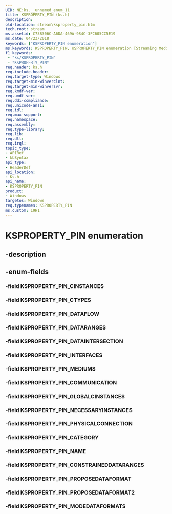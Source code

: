 ```yaml
---
UID: NE:ks.__unnamed_enum_11
title: KSPROPERTY_PIN (ks.h)
description: 
old-location: stream\ksproperty_pin.htm
tech.root: stream
ms.assetid: C73B306C-A6DA-469A-984C-3FC605CC5E19
ms.date: 04/23/2018
keywords: ["KSPROPERTY_PIN enumeration"]
ms.keywords: KSPROPERTY_PIN, KSPROPERTY_PIN enumeration [Streaming Media Devices], KSPROPERTY_PIN_CATEGORY, KSPROPERTY_PIN_CINSTANCES, KSPROPERTY_PIN_COMMUNICATION, KSPROPERTY_PIN_CONSTRAINEDDATARANGES, KSPROPERTY_PIN_CTYPES, KSPROPERTY_PIN_DATAFLOW, KSPROPERTY_PIN_DATAINTERSECTION, KSPROPERTY_PIN_DATARANGES, KSPROPERTY_PIN_GLOBALCINSTANCES, KSPROPERTY_PIN_INTERFACES, KSPROPERTY_PIN_MEDIUMS, KSPROPERTY_PIN_NAME, KSPROPERTY_PIN_NECESSARYINSTANCES, KSPROPERTY_PIN_PHYSICALCONNECTION, KSPROPERTY_PIN_PROPOSEDATAFORMAT, KSPROPERTY_PIN_PROPOSEDATAFORMAT2, ks/KSPROPERTY_PIN, ks/KSPROPERTY_PIN_CATEGORY, ks/KSPROPERTY_PIN_CINSTANCES, ks/KSPROPERTY_PIN_COMMUNICATION, ks/KSPROPERTY_PIN_CONSTRAINEDDATARANGES, ks/KSPROPERTY_PIN_CTYPES, ks/KSPROPERTY_PIN_DATAFLOW, ks/KSPROPERTY_PIN_DATAINTERSECTION, ks/KSPROPERTY_PIN_DATARANGES, ks/KSPROPERTY_PIN_GLOBALCINSTANCES, ks/KSPROPERTY_PIN_INTERFACES, ks/KSPROPERTY_PIN_MEDIUMS, ks/KSPROPERTY_PIN_NAME, ks/KSPROPERTY_PIN_NECESSARYINSTANCES, ks/KSPROPERTY_PIN_PHYSICALCONNECTION, ks/KSPROPERTY_PIN_PROPOSEDATAFORMAT, ks/KSPROPERTY_PIN_PROPOSEDATAFORMAT2, ks/KSPROPERTY_PIN_MODEDATAFORMATS, stream.ksproperty_pin
f1_keywords:
 - "ks/KSPROPERTY_PIN"
 - "KSPROPERTY_PIN"
req.header: ks.h
req.include-header: 
req.target-type: Windows
req.target-min-winverclnt: 
req.target-min-winversvr: 
req.kmdf-ver: 
req.umdf-ver: 
req.ddi-compliance: 
req.unicode-ansi: 
req.idl: 
req.max-support: 
req.namespace: 
req.assembly: 
req.type-library: 
req.lib: 
req.dll: 
req.irql: 
topic_type:
- APIRef
- kbSyntax
api_type:
- HeaderDef
api_location:
- Ks.h
api_name:
- KSPROPERTY_PIN
product:
- Windows
targetos: Windows
req.typenames: KSPROPERTY_PIN
ms.custom: 19H1
---
```


# KSPROPERTY_PIN enumeration

## -description

## -enum-fields

### -field KSPROPERTY_PIN_CINSTANCES

### -field KSPROPERTY_PIN_CTYPES

### -field KSPROPERTY_PIN_DATAFLOW

### -field KSPROPERTY_PIN_DATARANGES

### -field KSPROPERTY_PIN_DATAINTERSECTION

### -field KSPROPERTY_PIN_INTERFACES

### -field KSPROPERTY_PIN_MEDIUMS

### -field KSPROPERTY_PIN_COMMUNICATION

### -field KSPROPERTY_PIN_GLOBALCINSTANCES

### -field KSPROPERTY_PIN_NECESSARYINSTANCES

### -field KSPROPERTY_PIN_PHYSICALCONNECTION

### -field KSPROPERTY_PIN_CATEGORY

### -field KSPROPERTY_PIN_NAME

### -field KSPROPERTY_PIN_CONSTRAINEDDATARANGES

### -field KSPROPERTY_PIN_PROPOSEDATAFORMAT

### -field KSPROPERTY_PIN_PROPOSEDATAFORMAT2

### -field KSPROPERTY_PIN_MODEDATAFORMATS
